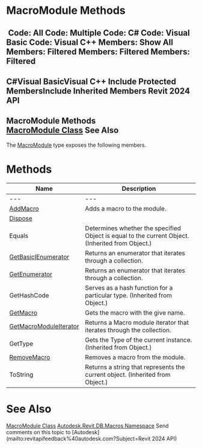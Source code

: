 # MacroModule Methods

﻿
 Code: All Code: Multiple Code: C# Code: Visual Basic Code: Visual C++  Members: Show All Members: Filtered Members: Filtered Members: Filtered   
---  
C#Visual BasicVisual C++
Include Protected MembersInclude Inherited Members
Revit 2024 API  
---  
MacroModule Methods  
[MacroModule Class](d604a3cb-4f41-78a8-6353-270c566ac661.md "MacroModule Class") See Also  
---  
The [MacroModule](d604a3cb-4f41-78a8-6353-270c566ac661.md "MacroModule Class") type exposes the following members.
# Methods
| Name | Description |
| --- | --- |
| --- | --- | --- |
| [AddMacro](d1a54b7e-5a69-c2f1-f9ba-3e00b5c2c7fc.md "AddMacro Method") | Adds a macro to the module. |
| [Dispose](4b8b35ea-bd98-b0fd-a98b-a455ad72bd06.md "Dispose Method") |
| Equals | Determines whether the specified Object is equal to the current Object. (Inherited from Object.) |
| [GetBasicIEnumerator](7bf5bbe7-6455-1e79-ea3e-1c8aa6219036.md "GetBasicIEnumerator Method") | Returns an enumerator that iterates through a collection. |
| [GetEnumerator](6c8ce9f0-c84a-625d-c7fe-66eb5345c31d.md "GetEnumerator Method") | Returns an enumerator that iterates through a collection. |
| GetHashCode | Serves as a hash function for a particular type.  (Inherited from Object.) |
| [GetMacro](c19af6ed-efb5-3d99-859f-5b82b73c3548.md "GetMacro Method") | Gets the macro with the give name. |
| [GetMacroModuleIterator](852610f9-f354-fe96-5bfd-a0821ada7fa0.md "GetMacroModuleIterator Method") | Returns a Macro module iterator that iterates through the collection. |
| GetType | Gets the Type of the current instance. (Inherited from Object.) |
| [RemoveMacro](66e8c11a-60fc-3046-de82-55020a2ceb3f.md "RemoveMacro Method") | Removes a macro from the module. |
| ToString | Returns a string that represents the current object. (Inherited from Object.) |

# See Also
[MacroModule Class](d604a3cb-4f41-78a8-6353-270c566ac661.md "MacroModule Class")
[Autodesk.Revit.DB.Macros Namespace](8b8f9876-f4c2-abff-fc5b-79e337d84e01.md "Autodesk.Revit.DB.Macros Namespace")
Send comments on this topic to [Autodesk](mailto:revitapifeedback%40autodesk.com?Subject=Revit 2024 API)